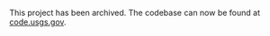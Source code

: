 This project has been archived. The codebase can now be found at [code.usgs.gov](https://code.usgs.gov/vsc/vdx).

